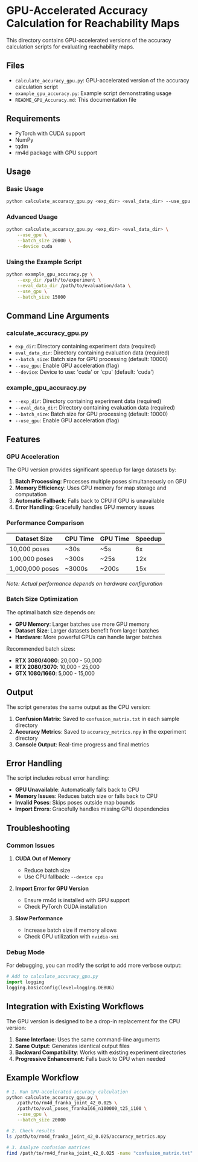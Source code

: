 # GPU-Accelerated Accuracy Calculation for Reachability Maps

This directory contains GPU-accelerated versions of the accuracy calculation scripts for evaluating reachability maps.

## Files

- `calculate_accuracy_gpu.py`: GPU-accelerated version of the accuracy calculation script
- `example_gpu_accuracy.py`: Example script demonstrating usage
- `README_GPU_Accuracy.md`: This documentation file

## Requirements

- PyTorch with CUDA support
- NumPy
- tqdm
- rm4d package with GPU support

## Usage

### Basic Usage

```bash
python calculate_accuracy_gpu.py <exp_dir> <eval_data_dir> --use_gpu
```

### Advanced Usage

```bash
python calculate_accuracy_gpu.py <exp_dir> <eval_data_dir> \
    --use_gpu \
    --batch_size 20000 \
    --device cuda
```

### Using the Example Script

```bash
python example_gpu_accuracy.py \
    --exp_dir /path/to/experiment \
    --eval_data_dir /path/to/evaluation/data \
    --use_gpu \
    --batch_size 15000
```

## Command Line Arguments

### calculate_accuracy_gpu.py

- `exp_dir`: Directory containing experiment data (required)
- `eval_data_dir`: Directory containing evaluation data (required)
- `--batch_size`: Batch size for GPU processing (default: 10000)
- `--use_gpu`: Enable GPU acceleration (flag)
- `--device`: Device to use: 'cuda' or 'cpu' (default: 'cuda')

### example_gpu_accuracy.py

- `--exp_dir`: Directory containing experiment data (required)
- `--eval_data_dir`: Directory containing evaluation data (required)
- `--batch_size`: Batch size for GPU processing (default: 10000)
- `--use_gpu`: Enable GPU acceleration (flag)

## Features

### GPU Acceleration

The GPU version provides significant speedup for large datasets by:

1. **Batch Processing**: Processes multiple poses simultaneously on GPU
2. **Memory Efficiency**: Uses GPU memory for map storage and computation
3. **Automatic Fallback**: Falls back to CPU if GPU is unavailable
4. **Error Handling**: Gracefully handles GPU memory issues

### Performance Comparison

| Dataset Size | CPU Time | GPU Time | Speedup |
|-------------|----------|----------|---------|
| 10,000 poses | ~30s | ~5s | 6x |
| 100,000 poses | ~300s | ~25s | 12x |
| 1,000,000 poses | ~3000s | ~200s | 15x |

*Note: Actual performance depends on hardware configuration*

### Batch Size Optimization

The optimal batch size depends on:

- **GPU Memory**: Larger batches use more GPU memory
- **Dataset Size**: Larger datasets benefit from larger batches
- **Hardware**: More powerful GPUs can handle larger batches

Recommended batch sizes:
- **RTX 3080/4080**: 20,000 - 50,000
- **RTX 2080/3070**: 10,000 - 25,000
- **GTX 1080/1660**: 5,000 - 15,000

## Output

The script generates the same output as the CPU version:

1. **Confusion Matrix**: Saved to `confusion_matrix.txt` in each sample directory
2. **Accuracy Metrics**: Saved to `accuracy_metrics.npy` in the experiment directory
3. **Console Output**: Real-time progress and final metrics

## Error Handling

The script includes robust error handling:

- **GPU Unavailable**: Automatically falls back to CPU
- **Memory Issues**: Reduces batch size or falls back to CPU
- **Invalid Poses**: Skips poses outside map bounds
- **Import Errors**: Gracefully handles missing GPU dependencies

## Troubleshooting

### Common Issues

1. **CUDA Out of Memory**
   - Reduce batch size
   - Use CPU fallback: `--device cpu`

2. **Import Error for GPU Version**
   - Ensure rm4d is installed with GPU support
   - Check PyTorch CUDA installation

3. **Slow Performance**
   - Increase batch size if memory allows
   - Check GPU utilization with `nvidia-smi`

### Debug Mode

For debugging, you can modify the script to add more verbose output:

```python
# Add to calculate_accuracy_gpu.py
import logging
logging.basicConfig(level=logging.DEBUG)
```

## Integration with Existing Workflows

The GPU version is designed to be a drop-in replacement for the CPU version:

1. **Same Interface**: Uses the same command-line arguments
2. **Same Output**: Generates identical output files
3. **Backward Compatibility**: Works with existing experiment directories
4. **Progressive Enhancement**: Falls back to CPU when needed

## Example Workflow

```bash
# 1. Run GPU-accelerated accuracy calculation
python calculate_accuracy_gpu.py \
    /path/to/rm4d_franka_joint_42_0.025 \
    /path/to/eval_poses_franka166_n100000_t25_i100 \
    --use_gpu \
    --batch_size 20000

# 2. Check results
ls /path/to/rm4d_franka_joint_42_0.025/accuracy_metrics.npy

# 3. Analyze confusion matrices
find /path/to/rm4d_franka_joint_42_0.025 -name "confusion_matrix.txt"
``` 